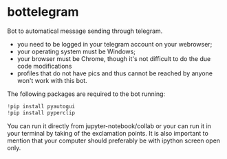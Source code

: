 # bottelegram
Bot to automatical message sending through telegram.
- you need to be logged in your telegram account on your webrowser;
- your operating system must be Windows;
- your browser must be Chrome, though it's not difficult to do the due code modifications
- profiles that do not have pics and thus cannot be reached by anyone won't work with this bot.

The following packages are required to the bot running:

```python
!pip install pyautogui
!pip install pyperclip
```
You can run it directly from jupyter-notebook/collab or your can run it in your terminal by taking of the exclamation points.
It is also important to mention that your computer should preferably be with ipython screen open only.
